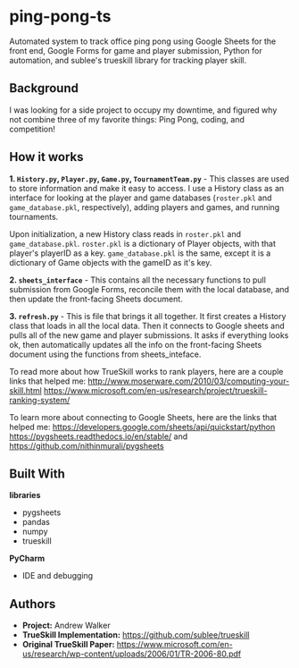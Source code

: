 # ping-pong-ts
Automated system to track office ping pong using Google Sheets for the front end, Google Forms for game and player submission, Python for automation, and sublee's trueskill library for tracking player skill.

## Background
I was looking for a side project to occupy my downtime, and figured why not combine three of my favorite things: Ping Pong, coding, and competition!

## How it works

**1. ```History.py```, ```Player.py```, ```Game.py```, ```TournamentTeam.py```** - This classes are used to store information and make it easy to access. I use a History class as an interface for looking at the player and game databases (```roster.pkl``` and ```game_database.pkl```, respectively), adding players and games, and running tournaments.

Upon initialization, a new History class reads in ```roster.pkl``` and ```game_database.pkl```. ```roster.pkl``` is a dictionary of Player objects, with that player's playerID as a key. ```game_database.pkl``` is the same, except it is a dictionary of Game objects with the gameID as it's key.

**2. ```sheets_interface```** - This contains all the necessary functions to pull submission from Google Forms, reconcile them with the local database, and then update the front-facing Sheets document.

**3. ```refresh.py```** - This is file that brings it all together. It first creates a History class that loads in all the local data. Then it connects to Google sheets and pulls all of the new game and player submissions. It asks if everything looks ok, then automatically updates all the info on the front-facing Sheets document using the functions from sheets_inteface.

To read more about how TrueSkill works to rank players, here are a couple links that helped me:
http://www.moserware.com/2010/03/computing-your-skill.html
https://www.microsoft.com/en-us/research/project/trueskill-ranking-system/

To learn more about connecting to Google Sheets, here are the links that helped me:
https://developers.google.com/sheets/api/quickstart/python
https://pygsheets.readthedocs.io/en/stable/ and https://github.com/nithinmurali/pygsheets

## Built With
**libraries**   
* pygsheets
* pandas
* numpy
* trueskill

**PyCharm**  
* IDE and debugging  

## Authors
* **Project:** Andrew Walker  
* **TrueSkill Implementation:** https://github.com/sublee/trueskill
* **Original TrueSkill Paper:** https://www.microsoft.com/en-us/research/wp-content/uploads/2006/01/TR-2006-80.pdf
